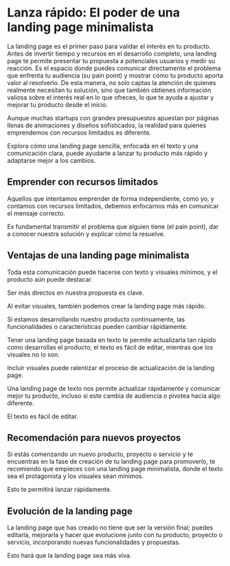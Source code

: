 # Lanza rápido: El poder de una landing page minimalista

La landing page es el primer paso para validar el interés en tu producto. Antes de invertir tiempo y recursos en el desarrollo completo, una landing page te permite presentar tu propuesta a potenciales usuarios y medir su reacción. Es el espacio donde puedes comunicar directamente el problema que enfrenta tu audiencia (su pain point) y mostrar cómo tu producto aporta valor al resolverlo. De esta manera, no solo captas la atención de quienes realmente necesitan tu solución, sino que también obtienes información valiosa sobre el interés real en lo que ofreces, lo que te ayuda a ajustar y mejorar tu producto desde el inicio.

Aunque muchas startups con grandes presupuestos apuestan por páginas llenas de animaciones y diseños sofisticados, la realidad para quienes emprendemos con recursos limitados es diferente.

Explora cómo una landing page sencilla, enfocada en el texto y una comunicación clara, puede ayudarte a lanzar tu producto más rápido y adaptarse mejor a los cambios.

## Emprender con recursos limitados

Aquellos que intentamos emprender de forma independiente, como yo, y contamos con recursos limitados, debemos enfocarnos más en comunicar el mensaje correcto.

Es fundamental transmitir el problema que alguien tiene (el pain point), dar a conocer nuestra solución y explicar cómo la resuelve.

## Ventajas de una landing page minimalista

Toda esta comunicación puede hacerse con texto y visuales mínimos, y el producto aún puede destacar.

Ser más directos en nuestra propuesta es clave.

Al evitar visuales, también podemos crear la landing page más rápido.

Si estamos desarrollando nuestro producto continuamente, las funcionalidades o características pueden cambiar rápidamente.

Tener una landing page basada en texto te permite actualizarla tan rápido como desarrollas el producto; el texto es fácil de editar, mientras que los visuales no lo son.

Incluir visuales puede ralentizar el proceso de actualización de la landing page.

Una landing page de texto nos permite actualizar rápidamente y comunicar mejor tu producto, incluso si este cambia de audiencia o pivotea hacia algo diferente.

El texto es fácil de editar.

## Recomendación para nuevos proyectos

Si estás comenzando un nuevo producto, proyecto o servicio y te encuentras en la fase de creación de tu landing page para promoverlo, te recomiendo que empieces con una landing page minimalista, donde el texto sea el protagonista y los visuales sean mínimos.

Esto te permitirá lanzar rápidamente.

## Evolución de la landing page

La landing page que has creado no tiene que ser la versión final; puedes editarla, mejorarla y hacer que evolucione junto con tu producto, proyecto o servicio, incorporando nuevas funcionalidades y propuestas.

Esto hará que la landing page sea más viva.
